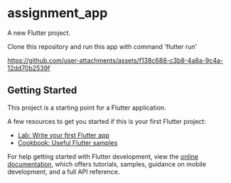 # assignment_app

A new Flutter project.

Clone this repository and run this app with command 'flutter run'


https://github.com/user-attachments/assets/f138c688-c3b8-4a8a-9c4a-12dd70b2539f


## Getting Started

This project is a starting point for a Flutter application.

A few resources to get you started if this is your first Flutter project:

- [Lab: Write your first Flutter app](https://docs.flutter.dev/get-started/codelab)
- [Cookbook: Useful Flutter samples](https://docs.flutter.dev/cookbook)

For help getting started with Flutter development, view the
[online documentation](https://docs.flutter.dev/), which offers tutorials,
samples, guidance on mobile development, and a full API reference.
